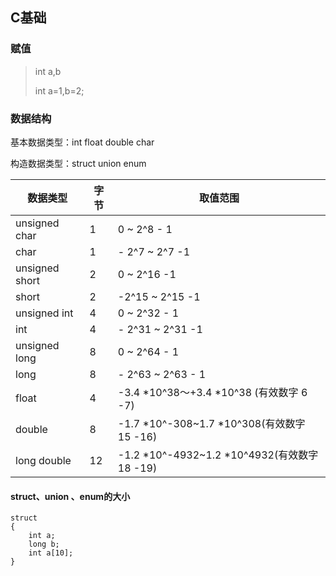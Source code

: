 ## C基础

### 赋值

> int a,b
>
> int a=1,b=2;



### 数据结构

基本数据类型：int	float	double	char	

构造数据类型：struct union enum



| 数据类型       | 字节 | 取值范围                                     |
| -------------- | ---- | -------------------------------------------- |
| unsigned char  | 1    | 0 ~ 2^8 - 1                                  |
| char           | 1    | - 2^7 ~ 2^7 -1                               |
| unsigned short | 2    | 0 ~ 2^16 -1                                  |
| short          | 2    | -2^15 ~ 2^15 -1                              |
| unsigned int   | 4    | 0 ~ 2^32 - 1                                 |
| int            | 4    | - 2^31 ~ 2^31 -1                             |
| unsigned long  | 8    | 0 ~ 2^64 - 1                                 |
| long           | 8    | - 2^63 ~ 2^63 - 1                            |
| float          | 4    | -3.4 *10^38～+3.4 *10^38 (有效数字 6 -7)     |
| double         | 8    | -1.7 *10^-308~1.7 *10^308(有效数字 15 -16)   |
| long double    | 12   | -1.2 *10^-4932~1.2 *10^4932(有效数字 18 -19) |

#### struct、union 、enum的大小

```
struct 
{
	int a;
	long b;
	int a[10];
}

```





